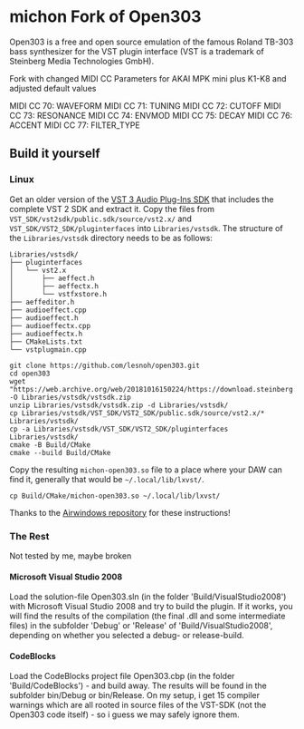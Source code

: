 # michon Fork of Open303
Open303 is a free and open source emulation of the famous Roland TB-303 bass synthesizer for the VST plugin interface (VST is a trademark of Steinberg Media Technologies GmbH).

Fork with changed MIDI CC Parameters for AKAI MPK mini plus K1-K8 and adjusted default values

MIDI CC 70: WAVEFORM
MIDI CC 71: TUNING
MIDI CC 72: CUTOFF
MIDI CC 73: RESONANCE
MIDI CC 74: ENVMOD
MIDI CC 75: DECAY
MIDI CC 76: ACCENT
MIDI CC 77: FILTER_TYPE


## Build it yourself
### Linux
Get an older version of the [VST 3 Audio Plug-Ins SDK](https://web.archive.org/web/20181016150224/https://download.steinberg.net/sdk_downloads/vstsdk3610_11_06_2018_build_37.zip) that includes the complete VST 2 SDK and extract it. Copy the files from `VST_SDK/vst2sdk/public.sdk/source/vst2.x/` and `VST_SDK/VST2_SDK/pluginterfaces` into `Libraries/vstsdk`. The structure of the `Libraries/vstsdk` directory needs to be as follows:

```
Libraries/vstsdk/
├── pluginterfaces
│   └── vst2.x
│       ├── aeffect.h
│       ├── aeffectx.h
│       └── vstfxstore.h
├── aeffeditor.h
├── audioeffect.cpp
├── audioeffect.h
├── audioeffectx.cpp
├── audioeffectx.h
├── CMakeLists.txt
└── vstplugmain.cpp
```

```
git clone https://github.com/lesnoh/open303.git
cd open303
wget "https://web.archive.org/web/20181016150224/https://download.steinberg.net/sdk_downloads/vstsdk3610_11_06_2018_build_37.zip" -O Libraries/vstsdk/vstsdk.zip
unzip Libraries/vstsdk/vstsdk.zip -d Libraries/vstsdk/
cp Libraries/vstsdk/VST_SDK/VST2_SDK/public.sdk/source/vst2.x/* Libraries/vstsdk/
cp -a Libraries/vstsdk/VST_SDK/VST2_SDK/pluginterfaces Libraries/vstsdk/
cmake -B Build/CMake
cmake --build Build/CMake
```
Copy the resulting `michon-open303.so` file to a place where your DAW can find it, generally that would be `~/.local/lib/lxvst/`.

```
cp Build/CMake/michon-open303.so ~/.local/lib/lxvst/
```

Thanks to the [Airwindows repository](https://github.com/airwindows/airwindows) for these instructions!

### The Rest
Not tested by me, maybe broken

#### Microsoft Visual Studio 2008
Load the solution-file Open303.sln (in the folder 'Build/VisualStudio2008') with Microsoft Visual Studio 2008 and try to build the plugin. If it works, you will find the results of the compilation (the final .dll and some intermediate files) in the subfolder 'Debug' or 'Release' of 'Build/VisualStudio2008', depending on whether you selected a debug- or release-build. 

#### CodeBlocks
Load the CodeBlocks project file Open303.cbp (in the folder 'Build/CodeBlocks') - and build away. The results will be found in the subfolder bin/Debug or bin/Release. On my setup, i get 15 compiler warnings which are all rooted in source files of the VST-SDK (not the Open303 code itself) - so i guess we may safely ignore them.

